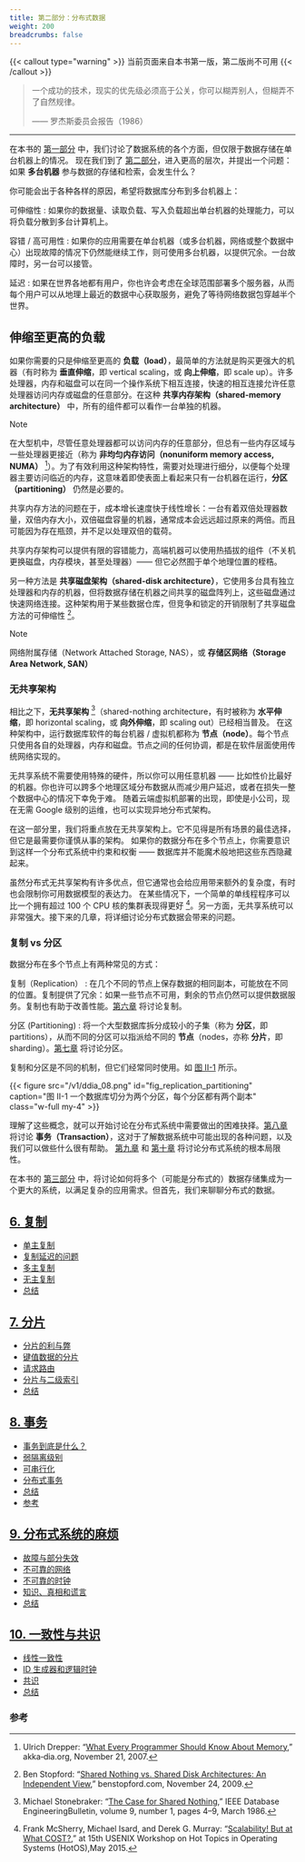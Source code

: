 ```yaml
---
title: 第二部分：分布式数据
weight: 200
breadcrumbs: false
---
```


{{< callout type="warning" >}}
当前页面来自本书第一版，第二版尚不可用
{{< /callout >}}

> 一个成功的技术，现实的优先级必须高于公关，你可以糊弄别人，但糊弄不了自然规律。
>
> —— 罗杰斯委员会报告（1986）
>

-------

在本书的 [第一部分](/part-i) 中，我们讨论了数据系统的各个方面，但仅限于数据存储在单台机器上的情况。
现在我们到了 [第二部分](/part-ii)，进入更高的层次，并提出一个问题：如果 **多台机器** 参与数据的存储和检索，会发生什么？

你可能会出于各种各样的原因，希望将数据库分布到多台机器上：

可伸缩性
: 如果你的数据量、读取负载、写入负载超出单台机器的处理能力，可以将负载分散到多台计算机上。

容错 / 高可用性
: 如果你的应用需要在单台机器（或多台机器，网络或整个数据中心）出现故障的情况下仍然能继续工作，则可使用多台机器，以提供冗余。一台故障时，另一台可以接管。

延迟
: 如果在世界各地都有用户，你也许会考虑在全球范围部署多个服务器，从而每个用户可以从地理上最近的数据中心获取服务，避免了等待网络数据包穿越半个世界。

## 伸缩至更高的负载

如果你需要的只是伸缩至更高的 **负载（load）**，最简单的方法就是购买更强大的机器（有时称为 **垂直伸缩**，即 vertical scaling，或 **向上伸缩**，即 scale up）。许多处理器，内存和磁盘可以在同一个操作系统下相互连接，快速的相互连接允许任意处理器访问内存或磁盘的任意部分。在这种 **共享内存架构（shared-memory architecture）** 中，所有的组件都可以看作一台单独的机器。

> [!NOTE]
> 在大型机中，尽管任意处理器都可以访问内存的任意部分，但总有一些内存区域与一些处理器更接近（称为 **非均匀内存访问（nonuniform memory access, NUMA）** [^1]）。为了有效利用这种架构特性，需要对处理进行细分，以便每个处理器主要访问临近的内存，这意味着即使表面上看起来只有一台机器在运行，**分区（partitioning）** 仍然是必要的。

共享内存方法的问题在于，成本增长速度快于线性增长：一台有着双倍处理器数量，双倍内存大小，双倍磁盘容量的机器，通常成本会远远超过原来的两倍。而且可能因为存在瓶颈，并不足以处理双倍的载荷。

共享内存架构可以提供有限的容错能力，高端机器可以使用热插拔的组件（不关机更换磁盘，内存模块，甚至处理器）—— 但它必然囿于单个地理位置的桎梏。

另一种方法是 **共享磁盘架构（shared-disk architecture）**，它使用多台具有独立处理器和内存的机器，但将数据存储在机器之间共享的磁盘阵列上，这些磁盘通过快速网络连接。这种架构用于某些数据仓库，但竞争和锁定的开销限制了共享磁盘方法的可伸缩性 [^2]。

> [!NOTE]
> 网络附属存储（Network Attached Storage, NAS），或 **存储区网络（Storage Area Network, SAN）**

### 无共享架构

相比之下，**无共享架构** [^3]（shared-nothing architecture，有时被称为 **水平伸缩**，即 horizontal scaling，或 **向外伸缩**，即 scaling out）已经相当普及。
在这种架构中，运行数据库软件的每台机器 / 虚拟机都称为 **节点（node）**。每个节点只使用各自的处理器，内存和磁盘。节点之间的任何协调，都是在软件层面使用传统网络实现的。

无共享系统不需要使用特殊的硬件，所以你可以用任意机器 —— 比如性价比最好的机器。你也许可以跨多个地理区域分布数据从而减少用户延迟，或者在损失一整个数据中心的情况下幸免于难。
随着云端虚拟机部署的出现，即使是小公司，现在无需 Google 级别的运维，也可以实现异地分布式架构。

在这一部分里，我们将重点放在无共享架构上。它不见得是所有场景的最佳选择，但它是最需要你谨慎从事的架构。
如果你的数据分布在多个节点上，你需要意识到这样一个分布式系统中约束和权衡 —— 数据库并不能魔术般地把这些东西隐藏起来。

虽然分布式无共享架构有许多优点，但它通常也会给应用带来额外的复杂度，有时也会限制你可用数据模型的表达力。
在某些情况下，一个简单的单线程程序可以比一个拥有超过 100 个 CPU 核的集群表现得更好 [^4]。另一方面，无共享系统可以非常强大。接下来的几章，将详细讨论分布式数据会带来的问题。


### 复制 vs 分区

数据分布在多个节点上有两种常见的方式：

复制（Replication）
: 在几个不同的节点上保存数据的相同副本，可能放在不同的位置。复制提供了冗余：如果一些节点不可用，剩余的节点仍然可以提供数据服务。复制也有助于改善性能。[第六章](/ch6) 将讨论复制。

分区 (Partitioning)
: 将一个大型数据库拆分成较小的子集（称为 **分区**，即 partitions），从而不同的分区可以指派给不同的 **节点**（nodes，亦称 **分片**，即 sharding）。[第七章](/ch7) 将讨论分区。

复制和分区是不同的机制，但它们经常同时使用。如 [图 II-1](#fig_replication_partitioning) 所示。

{{< figure src="/v1/ddia_08.png" id="fig_replication_partitioning" caption="图 II-1 一个数据库切分为两个分区，每个分区都有两个副本" class="w-full my-4" >}}


理解了这些概念，就可以开始讨论在分布式系统中需要做出的困难抉择。[第八章](/ch8) 将讨论 **事务（Transaction）**，这对于了解数据系统中可能出现的各种问题，以及我们可以做些什么很有帮助。
[第九章](/ch9) 和 [第十章](/ch10) 将讨论分布式系统的根本局限性。

在本书的 [第三部分](/part-iii) 中，将讨论如何将多个（可能是分布式的）数据存储集成为一个更大的系统，以满足复杂的应用需求。但首先，我们来聊聊分布式的数据。


## [6. 复制](/ch6)
- [单主复制](/ch6#sec_replication_leader)
- [复制延迟的问题](/ch6#sec_replication_lag)
- [多主复制](/ch6#sec_replication_multi_leader)
- [无主复制](/ch6#sec_replication_leaderless)
- [总结](/ch6#summary)

## [7. 分片](/ch7)
- [分片的利与弊](/ch7#sec_sharding_reasons)
- [键值数据的分片](/ch7#sec_sharding_key_value)
- [请求路由](/ch7#sec_sharding_routing)
- [分片与二级索引](/ch7#sec_sharding_secondary_indexes)
- [总结](/ch7#summary)

## [8. 事务](/ch8)
- [事务到底是什么？](/ch8#sec_transactions_overview)
- [弱隔离级别](/ch8#sec_transactions_isolation_levels)
- [可串行化](/ch8#sec_transactions_serializability)
- [分布式事务](/ch8#sec_transactions_distributed)
- [总结](/ch8#summary)
- [参考](/ch8#参考)

## [9. 分布式系统的麻烦](/ch9)
- [故障与部分失效](/ch9#sec_distributed_partial_failure)
- [不可靠的网络](/ch9#sec_distributed_networks)
- [不可靠的时钟](/ch9#sec_distributed_clocks)
- [知识、真相和谎言](/ch9#sec_distributed_truth)
- [总结](/ch9#summary)

## [10. 一致性与共识](/ch10)
- [线性一致性](/ch10#sec_consistency_linearizability)
- [ID 生成器和逻辑时钟](/ch10#sec_consistency_logical)
- [共识](/ch10#sec_consistency_consensus)
- [总结](/ch10#summary)


### 参考

[^1]: Ulrich Drepper: “[What Every Programmer Should Know About Memory](https://people.freebsd.org/~lstewart/articles/cpumemory.pdf),” akka‐dia.org, November 21, 2007.
[^2]: Ben Stopford: “[Shared Nothing vs. Shared Disk Architectures: An Independent View](http://www.benstopford.com/2009/11/24/understanding-the-shared-nothing-architecture/),” benstopford.com, November 24, 2009.
[^3]: Michael Stonebraker: “[The Case for Shared Nothing](http://db.cs.berkeley.edu/papers/hpts85-nothing.pdf),” IEEE Database EngineeringBulletin, volume 9, number 1, pages 4–9, March 1986.
[^4]: Frank McSherry, Michael Isard, and Derek G. Murray: “[Scalability! But at What COST?](http://www.frankmcsherry.org/assets/COST.pdf),” at 15th USENIX Workshop on Hot Topics in Operating Systems (HotOS),May 2015.
